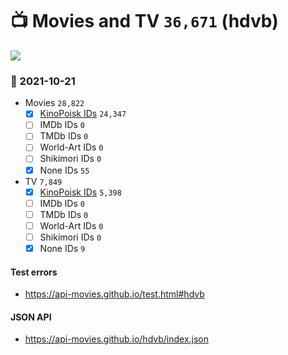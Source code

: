 # :tv: Movies and TV `36,671` (hdvb)

<a href="https://API-Movies.github.io"><img src="https://API-Movies.github.io/banner.png?cache"></a>

### :date: 2021-10-21
- Movies `28,822`
  - [x] <a href="https://API-Movies.github.io/hdvb/movie_kinopoisk_ids.json">KinoPoisk IDs</a> `24,347`
  - [ ] IMDb IDs `0`
  - [ ] TMDb IDs `0`
  - [ ] World-Art IDs `0`
  - [ ] Shikimori IDs `0`
  - [x] None IDs `55`
- TV `7,849`
  - [x] <a href="https://API-Movies.github.io/hdvb/tv_kinopoisk_ids.json">KinoPoisk IDs</a> `5,398`
  - [ ] IMDb IDs `0`
  - [ ] TMDb IDs `0`
  - [ ] World-Art IDs `0`
  - [ ] Shikimori IDs `0`
  - [x] None IDs `9`
#### Test errors
- <a href='https://api-movies.github.io/test.html#hdvb'>https://api-movies.github.io/test.html#hdvb</a>
#### JSON API
- <a href='https://api-movies.github.io/hdvb/index.json'>https://api-movies.github.io/hdvb/index.json</a>

